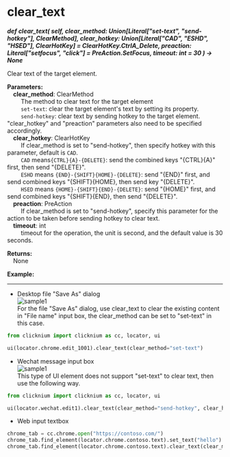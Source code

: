 # clear_text
***def clear_text(
        self,
        clear_method: Union[Literal["set-text", "send-hotkey"], ClearMethod],
        clear_hotkey: Union[Literal["CAD", "ESHD", "HSED"], ClearHotKey] = ClearHotKey.CtrlA_Delete,
        preaction: Literal["setfocus", "click"] = PreAction.SetFocus,
        timeout: int = 30
    ) -> None***  

Clear text of the target element.

**Parameters:**  
     &emsp;**clear_method**: ClearMethod  
        &emsp;&emsp; The method to clear text for the target element  
        &emsp;&emsp; `set-text`: clear the target element's text by setting its property.  
        &emsp;&emsp; `send-hotkey`: clear text by sending hotkey to the target element. "clear_hotkey" and "preaction" parameters also need to be specified accordingly.   
    &emsp;**clear_hotkey**: ClearHotKey  
        &emsp;&emsp; If clear_method is set to "send-hotkey", then specify hotkey with this parameter, default is `CAD`.  
        &emsp;&emsp; `CAD` means`{CTRL}{A}-{DELETE}`: send the combined keys "{CTRL}{A}" first, then send "{DELETE}".  
        &emsp;&emsp; `ESHD` means `{END}-{SHIFT}{HOME}-{DELETE}`: send "{END}" first, and send combined keys "{SHIFT}{HOME}, then send key "{DELETE}".  
        &emsp;&emsp; `HSED` means `{HOME}-{SHIFT}{END}-{DELETE}`: send "{HOME}" first, and send combined keys "{SHIFT}{END}, then send "{DELETE}".  
    &emsp;**preaction**: PreAction  
        &emsp;&emsp; If clear_method is set to "send-hotkey", specify this parameter for the action to be taken before sending hotkey to clear text.   
    &emsp;**timeout**: int  
        &emsp;&emsp; timeout for the operation, the unit is second, and the default value is 30 seconds.  

**Returns:**  
    &emsp;None

**Example:**
***
- Desktop file "Save As" dialog   
![sample1](../../../img/clear_text_sample1.png)  
For the file "Save As" dialog, use clear_text to clear the existing content in "File name" input box, the clear_method can be set to "set-text" in this case.


```python
from clicknium import clicknium as cc, locator, ui  

ui(locator.chrome.edit_1001).clear_text(clear_method="set-text")
```

- Wechat message input box  
![sample1](../../../img/clear_text_sample2.png)  
This type of UI element does not support "set-text" to clear text, then use the following way.  

```python
from clicknium import clicknium as cc, locator, ui  

ui(locator.wechat.edit1).clear_text(clear_method="send-hotkey", clear_hotkey="CAD", preaction="click")

```

- Web input textbox

```python
chrome_tab = cc.chrome.open("https://contoso.com/")
chrome_tab.find_element(locator.chrome.contoso.text).set_text("hello")
chrome_tab.find_element(locator.chrome.contoso.text).clear_text(clear_method=ClearMethod.SetText)
```